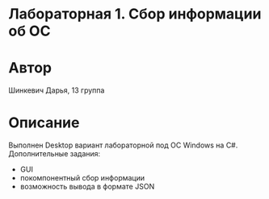 # Лабораторная 1. Сбор информации об ОС
# Автор
Шинкевич Дарья, 13 группа  
# Описание
Выполнен Desktop вариант лабораторной под ОС Windows на C#.  
Дополнительные задания: 
* GUI
* покомпонентный сбор информации
* возможность вывода в формате JSON
